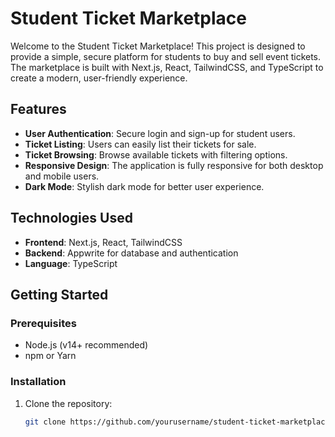 # Student Ticket Marketplace

Welcome to the Student Ticket Marketplace! This project is designed to provide a simple, secure platform for students to buy and sell event tickets. The marketplace is built with Next.js, React, TailwindCSS, and TypeScript to create a modern, user-friendly experience.

## Features

- **User Authentication**: Secure login and sign-up for student users.
- **Ticket Listing**: Users can easily list their tickets for sale.
- **Ticket Browsing**: Browse available tickets with filtering options.
- **Responsive Design**: The application is fully responsive for both desktop and mobile users.
- **Dark Mode**: Stylish dark mode for better user experience.

## Technologies Used

- **Frontend**: Next.js, React, TailwindCSS
- **Backend**: Appwrite for database and authentication
- **Language**: TypeScript

## Getting Started

### Prerequisites

- Node.js (v14+ recommended)
- npm or Yarn

### Installation

1. Clone the repository:
   ```bash
   git clone https://github.com/yourusername/student-ticket-marketplace.git
